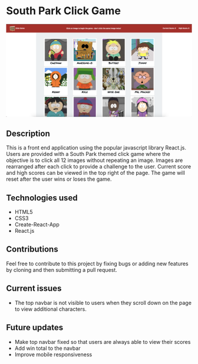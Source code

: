 # South Park Click Game

![Click Game Preview Image](/assets/clickypreview.png)

## Description

This is a front end application using the popular javascript library React.js.  Users are provided with a South Park themed click game where the objective is to click all 12 images without repeating an image.  Images are rearranged after each click to provide a challenge to the user.  Current score and high scores can be viewed in the top right of the page.  The game will reset after the user wins or loses the game.

## Technologies used

* HTML5
* CSS3
* Create-React-App
* React.js

## Contributions

Feel free to contribute to this project by fixing bugs or adding new features by cloning and then submitting a pull request. 

## Current issues

* The top navbar is not visible to users when they scroll down on the page to view additional characters.

## Future updates

* Make top navbar fixed so that users are always able to view their scores
* Add win total to the navbar
* Improve mobile responsiveness
